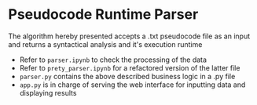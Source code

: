 # Pseudocode Runtime Parser

The algorithm hereby presented accepts a .txt pseudocode file as an input and returns a syntactical analysis and it's execution runtime

- Refer to `parser.ipynb` to check the processing of the data
- Refer to `prety_parser.ipynb` for a refactored version of the latter file
- `parser.py` contains the above described business logic in a .py file
- `app.py` is in charge of serving the web interface for inputting data and displaying results
